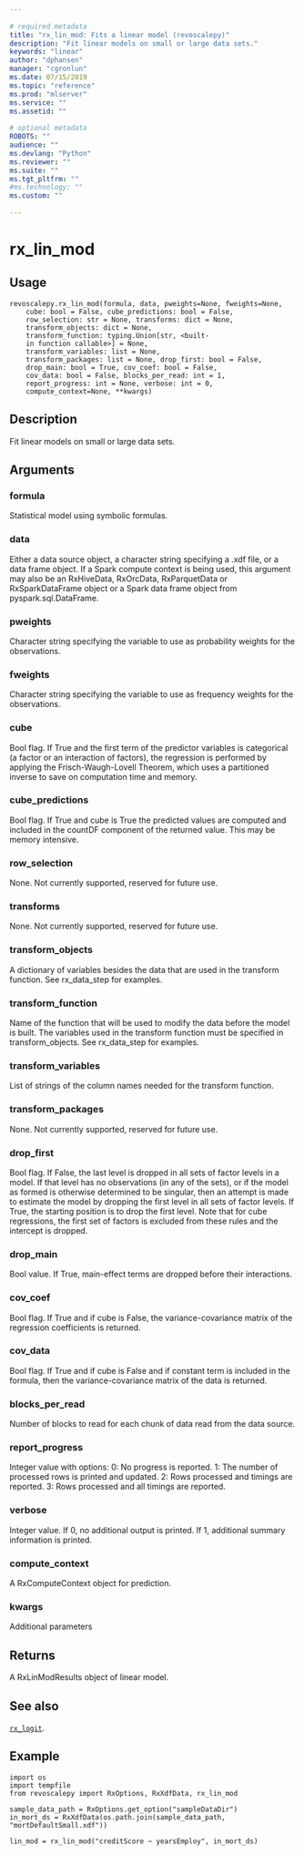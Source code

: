 ```yaml
--- 
 
# required metadata 
title: "rx_lin_mod: Fits a linear model (revoscalepy)" 
description: "Fit linear models on small or large data sets." 
keywords: "linear" 
author: "dphansen" 
manager: "cgronlun" 
ms.date: 07/15/2019
ms.topic: "reference" 
ms.prod: "mlserver" 
ms.service: "" 
ms.assetid: "" 
 
# optional metadata 
ROBOTS: "" 
audience: "" 
ms.devlang: "Python" 
ms.reviewer: "" 
ms.suite: "" 
ms.tgt_pltfrm: "" 
#ms.technology: "" 
ms.custom: "" 
 
---
```


# rx_lin_mod


 


## Usage



```
revoscalepy.rx_lin_mod(formula, data, pweights=None, fweights=None,
    cube: bool = False, cube_predictions: bool = False,
    row_selection: str = None, transforms: dict = None,
    transform_objects: dict = None,
    transform_function: typing.Union[str, <built-
    in function callable>] = None,
    transform_variables: list = None,
    transform_packages: list = None, drop_first: bool = False,
    drop_main: bool = True, cov_coef: bool = False,
    cov_data: bool = False, blocks_per_read: int = 1,
    report_progress: int = None, verbose: int = 0,
    compute_context=None, **kwargs)
```





## Description

Fit linear models on small or large data sets.


## Arguments


### formula

Statistical model using symbolic formulas.


### data

Either a data source object, a character string specifying a
.xdf file, or a data frame object.
If a Spark compute context is being used, this argument may also be an RxHiveData,
RxOrcData, RxParquetData or RxSparkDataFrame object or a Spark data frame object from pyspark.sql.DataFrame.


### pweights

Character string specifying the variable to use as probability
weights for the observations.


### fweights

Character string specifying the variable to use as frequency
weights for the observations.


### cube

Bool flag. If True and the first term of the predictor variables
is categorical (a factor or an interaction of factors), the regression is
performed by applying the Frisch-Waugh-Lovell Theorem, which uses a partitioned
inverse to save on computation time and memory.


### cube_predictions

Bool flag. If True and cube is True the predicted
values are computed and included in the countDF component of the returned
value. This may be memory intensive.


### row_selection

None. Not currently supported, reserved for future use.


### transforms

None. Not currently supported, reserved for future use.


### transform_objects

A dictionary of variables besides the data that are used in the transform function.
See rx_data_step for examples.


### transform_function

Name of the function that will be used to modify the data before the model is built.
The variables used in the transform function must be specified in transform_objects.
See rx_data_step for examples.


### transform_variables

List of strings of the column names needed
for the transform function.


### transform_packages

None. Not currently supported, reserved for future use.


### drop_first

Bool flag. If False, the last level is dropped in all sets
of factor levels in a model. If that level has no observations (in any of the
sets), or if the model as formed is otherwise determined to be singular, then
an attempt is made to estimate the model by dropping the first level in all sets
of factor levels. If True, the starting position is to drop the first level. Note
that for cube regressions, the first set of factors is excluded from these rules
and the intercept is dropped.


### drop_main

Bool value. If True, main-effect terms are dropped before their
interactions.


### cov_coef

Bool flag. If True and if cube is False, the variance-covariance
matrix of the regression coefficients is returned.


### cov_data

Bool flag. If True and if cube is False and if constant term is
included in the formula, then the variance-covariance matrix of the data is
returned.


### blocks_per_read

Number of blocks to read for each chunk of data read from
the data source.


### report_progress

Integer value with options:
0: No progress is reported.
1: The number of processed rows is printed and updated.
2: Rows processed and timings are reported.
3: Rows processed and all timings are reported.


### verbose

Integer value. If 0, no additional output is printed. If 1,
additional summary information is printed.


### compute_context

A RxComputeContext object for prediction.


### kwargs

Additional parameters


## Returns

A RxLinModResults object of linear model.


## See also

[`rx_logit`](rx-logit.md).


## Example



```
import os
import tempfile
from revoscalepy import RxOptions, RxXdfData, rx_lin_mod

sample_data_path = RxOptions.get_option("sampleDataDir")
in_mort_ds = RxXdfData(os.path.join(sample_data_path, "mortDefaultSmall.xdf"))

lin_mod = rx_lin_mod("creditScore ~ yearsEmploy", in_mort_ds)
```

